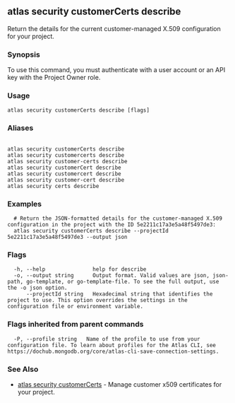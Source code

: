 ## atlas security customerCerts describe

Return the details for the current customer-managed X.509 configuration for your project.


### Synopsis

To use this command, you must authenticate with a user account or an API key with the Project Owner role.


### Usage
```
atlas security customerCerts describe [flags]
```

### Aliases
```

atlas security customerCerts describe
atlas security customercerts describe
atlas security customer-certs describe
atlas security customerCert describe
atlas security customercert describe
atlas security customer-cert describe
atlas security certs describe
```

### Examples

```
  # Return the JSON-formatted details for the customer-managed X.509 configuration in the project with the ID 5e2211c17a3e5a48f5497de3:
  atlas security customerCerts describe --projectId 5e2211c17a3e5a48f5497de3 --output json
```


### Flags

```
  -h, --help               help for describe
  -o, --output string      Output format. Valid values are json, json-path, go-template, or go-template-file. To see the full output, use the -o json option.
      --projectId string   Hexadecimal string that identifies the project to use. This option overrides the settings in the configuration file or environment variable.

```


### Flags inherited from parent commands

```
  -P, --profile string   Name of the profile to use from your configuration file. To learn about profiles for the Atlas CLI, see https://dochub.mongodb.org/core/atlas-cli-save-connection-settings.

```

### See Also


* [atlas security customerCerts](atlas_security_customerCerts.md)	- Manage customer x509 certificates for your project.



